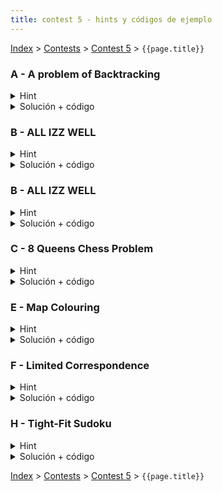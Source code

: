 ```yaml
---
title: contest 5 - hints y códigos de ejemplo
---
```


[Index](../index) > [Contests](../contests) > [Contest 5](../contests#contest-5) > ```{{page.title}}```

### A - A problem of Backtracking
<details> 
  <summary>Hint</summary>
  Gracias a los límites este problema se puede resolver de dos formas:
  1) fuerza bruta pura: iterar sobre todas las permutaciones lexicográficamente (muy fácil)
  2) backtracking: iterar sobre todas las permutaciones con una función recursiva y agregando podas (un poquito más difícil pero vale la pena)
</details>
<details> 
  <summary>Solución + código</summary>
  Si usamos la opción uno del hint, la solución es facilísima. En C++ existe la función next_permutation() que nos permite iterar sobre las permutaciones en orden lexicográfico. <a href="https://github.com/PabloMessina/Competitive-Programming-Material/blob/master/Solved%20problems/SPOJ/BTCK_A-problem-of-Backtracking_v1.cpp">Código de ejemplo 1</a>.
  La otra opción es hacerlo con backtracking. En este caso podemos construir la permutación de izquierda a derecha, en cada posición iterando sobre los dígitos de 0 a 9 (de menor a mayor, para iterar en orden lexicográfico). Podemos agregar podas. Dos podas que se me ocurrieron a mí: 1) descartar dígitos que ya se pusieron antes y 2) descartar dígitos que al ponerlos hacen que nuestra suma hasta el momento supere la cota K. Para la primera podemos agregar un argumento 'mask' a la función del backtracking cuyos bits nos indican los dígitos ya puestos, y para la suma hasta el momento podemos agregar un argumento 'accsum' con la suma acumulada. <a href="https://github.com/PabloMessina/Competitive-Programming-Material/blob/master/Solved%20problems/SPOJ/BTCK_A-problem-of-Backtracking_v2.cpp">Código de ejemplo 2</a>.
</details>

### B - ALL IZZ WELL
<details> 
  <summary>Hint</summary>
  Si fijamos un punto de partida en la matriz, entonces podemos hacer backtracking para explorar todo el universo de posibles caminos válidos que forman el string "ALLIZZWELL" que comienzan en esa posición. Para ello, notar que en cada paso tenemos que ir decidiendo cuál va a ser nuestra siguiente celda.
</details>
<details> 
  <summary>Solución + código</summary>
  Hacemos un doble for iterando sobre todas las celdas. Por cada celda, asumimos que dicha celda es nuestro punto de partida y lanzamos un backtracking para encontrar un camino que forme el string "ALLIZZWELL". En cada llamada de la función backtracking verificamos si la celda en que estamos parados tiene el caracter que corresponde al índice actual en el que vamos en "ALLIZZWELL". Luego intentamos completar el resto del path recursivamente llamando la función de backtracking sobre alguna de las 8 celdas adyacentes (siempre y cuando la celda adyacente no haya sido visitada ya, eso se puede chequear con una matriz booleana auxiliar). Si en algún momento un backtracking retorna true, se puede, si todos los backtrackings retornaron false, no se puede.  <a href="https://github.com/PabloMessina/Competitive-Programming-Material/blob/master/Solved%20problems/SPOJ/ALLIZWEL.cpp">Código de ejemplo</a>.
</details>

### B - ALL IZZ WELL
<details> 
  <summary>Hint</summary>
  Si fijamos un punto de partida en la matriz, entonces podemos hacer backtracking para explorar todo el universo de posibles caminos válidos que forman el string "ALLIZZWELL" que comienzan en esa posición. Para ello, notar que en cada paso tenemos que ir decidiendo cuál va a ser nuestra siguiente celda.
</details>
<details> 
  <summary>Solución + código</summary>
  Hacemos un doble for iterando sobre todas las celdas. Por cada celda, asumimos que dicha celda es nuestro punto de partida y lanzamos un backtracking para encontrar un camino que forme el string "ALLIZZWELL". En cada llamada de la función backtracking verificamos si la celda en que estamos parados tiene el caracter que corresponde al índice actual en el que vamos en "ALLIZZWELL". Luego intentamos completar el resto del path recursivamente llamando la función de backtracking sobre alguna de las 8 celdas adyacentes (siempre y cuando la celda adyacente no haya sido visitada ya, eso se puede chequear con una matriz booleana auxiliar). Si en algún momento un backtracking retorna true, se puede, si todos los backtrackings retornaron false, no se puede.  <a href="https://github.com/PabloMessina/Competitive-Programming-Material/blob/master/Solved%20problems/SPOJ/ALLIZWEL.cpp">Código de ejemplo</a>.
</details>

### C - 8 Queens Chess Problem
<details> 
  <summary>Hint</summary>
  Dos reinas no pueden compartir columna, así que podemos primero simplificar el problema a tener una reina por columna. Entonces ahora el problema se nos reduce a iterar sobre las columnas y en cada columan decidir en qué fila poner la reina de esa columna (excepto para la columna de la reina fija, donde estamos obligados a hacerle caso al input). Entonces podemos hacer backtracking para explorar este árbol de decisiones y encontrar todas las soluciones, aprovechando las líneas de ataque de las reinas para hacer muchas podas.
</details>
<details> 
  <summary>Solución + código</summary>
  Hacemos un backtracking que recibe como argumento la columna actual (inicialmente c = 0), e iteramos sobre las celdas de la columna verticalmente. Cada vez que haya una celda vacía que no esté siendo atacada por una reina ya puesta, intentamos la opción de poner la reina de esta columna ahí. Al hacer esto, en una matriz auxiliar le sumamos 1 a cada celda que es atacada por esta reina. Cuando hagamos backtrack, tenemos que restarle 1 a cada celda atacada por la reina (para hacer el "undo" del +1 que hicimos antes). Una celda no es atacada si su contador es igual al 0. <a href="https://github.com/PabloMessina/Competitive-Programming-Material/blob/master/Solved%20problems/UVA/750_8-Queens-Chess-Problem.cpp">Código de ejemplo</a>.
</details>


### E - Map Colouring
<details> 
  <summary>Hint</summary>
  Podemos crear un backtracking que nos responda si es posible colorear el mapa con a lo más k colores, para esto solo basta decidir un color entre 1 y k para cada país de forma que no coincida con sus vecinos.
</details>
<details> 
  <summary>Solución + código</summary>
  Si usamos un backtracking que nos responda según lo especificado en el hint, basta probar con los números entre 1 a 4 como máxima cantidad de colores e imprimir el primero que funcione, si ninguno lo hace imprimimos "many".
  <a href="https://github.com/BenjaminRubio/CompetitiveProgramming/blob/master/Problems/Kattis/MapColouring.cpp">Código de ejemplo</a>
</details>

### F - Limited Correspondence
<details> 
  <summary>Hint</summary> 
  Notar que por la cantidad de palabras tenemos el tiempo suficiente para probar cada par de palabras en cada posición del 1 al 11 (en el peor caso), de esta forma podemos detectar todas las posibles soluciones y guardar la "mejor" según enunciado.
</details>
<details> 
  <summary>Solución + código</summary>
  Una posible solución consiste en realizar un backtracking sobre el orden en el que vamos tomando los pares, cada vez que en la construcción de este orden tengamos que las dos palabras parciales son iguales, no seguimos agregando, pues ninguna solución óptima puede ser más larga. Cada vez que tengamos una solución la comparamos con la mejor hasta el momento y devolvemos la mejor al final. Tener cuidado en la implementación de ser eficiente en el manejo de los strings, comparaciones extras y mal manejo de los updates en los strings parciales puede llevar a TLE en el problema.
  <a href="https://github.com/BenjaminRubio/CompetitiveProgramming/blob/master/Problems/Kattis/LimitedCorrespondence.cpp">Código de ejemplo</a>
</details>

### H - Tight-Fit Sudoku
<details> 
  <summary>Hint</summary>
  Este es un backtracking clásico donde debemos ir probando los números en cada celda hasta generar una configuración adecuada según el enunciado. Una forma de acelerar el código es no almacenar los números ocupados por fila/columna/subgrilla en arreglos o set y ocupar bits y bitwise operations.
</details>
<details> 
  <summary>Solución + código</summary>
  La solucion consiste en tener bits asociados a cada columna/fila/subgrilla que almacenan los números que ya hemos ocupado. Luego usamos backtracking para provar distintos valores en las celdas del sudoku. Mientras se tenga cuidado de no olvidar alguna de las reglas, el código es bastante directo.
  <a href="https://github.com/BenjaminRubio/CompetitiveProgramming/blob/master/Problems/Kattis/Tight-FitSudoku.cpp">Código de ejemplo</a>
</details>

<!-- <details> 
  <summary>Hint</summary>   
</details>
<details> 
  <summary>Solución + código</summary>
  <a href="">Código de ejemplo</a>
</details> -->

[Index](../index) > [Contests](../contests) > [Contest 5](../contests#contest-5) > ```{{page.title}}```
